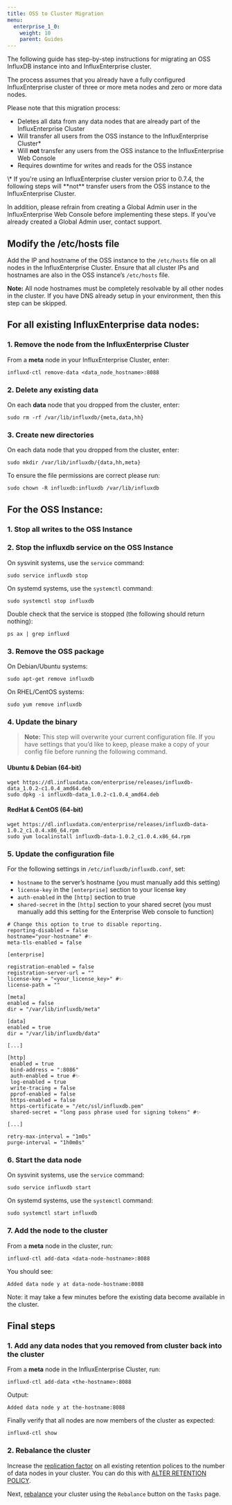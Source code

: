 ```yaml
---
title: OSS to Cluster Migration
menu:
  enterprise_1_0:
    weight: 10
    parent: Guides
---
```


The following guide has step-by-step instructions for migrating an OSS InfluxDB
instance into and InfluxEnterprise cluster.

The process assumes that you already have a fully configured InfluxEnterprise cluster
of three or more meta nodes and zero or more data nodes.

Please note that this migration process:

* Deletes all data from any data nodes that are already part of the InfluxEnterprise Cluster
* Will transfer all users from the OSS instance to the InfluxEnterprise Cluster*
* Will **not** transfer any users from the OSS instance to the InfluxEnterprise Web Console
* Requires downtime for writes and reads for the OSS instance

<dt>
\* If you're using an InfluxEnterprise cluster version prior to 0.7.4, the
following steps will **not** transfer users from the OSS instance to the
InfluxEnterprise Cluster.
</dt>

In addition, please refrain from creating a Global Admin user in the InfluxEnterprise Web Console before implementing these steps. If you’ve already created a Global Admin user, contact support.

## Modify the /etc/hosts file

Add the IP and hostname of the OSS instance to the
`/etc/hosts` file on all nodes in the InfluxEnterprise Cluster.
Ensure that all cluster IPs and hostnames are also in the OSS
instance’s `/etc/hosts` file.

**Note:** All node hostnames must be completely resolvable by all
other nodes in the cluster. If you have DNS already setup in your
environment, then this step can be skipped.

## For all existing InfluxEnterprise data nodes:

### 1. Remove the node from the InfluxEnterprise Cluster

From a **meta** node in your InfluxEnterprise Cluster, enter:
```
influxd-ctl remove-data <data_node_hostname>:8088
```
### 2. Delete any existing data

On each **data** node that you dropped from the cluster, enter:
```
sudo rm -rf /var/lib/influxdb/{meta,data,hh}
```

### 3. Create new directories

On each data node that you dropped from the cluster, enter:
```
sudo mkdir /var/lib/influxdb/{data,hh,meta}
```
To ensure the file permissions are correct please run:
```
sudo chown -R influxdb:influxdb /var/lib/influxdb
```

## For the OSS Instance:

### 1. Stop all writes to the OSS Instance

### 2. Stop the influxdb service on the OSS Instance

On sysvinit systems, use the `service` command:
```
sudo service influxdb stop
```

On systemd systems, use the `systemctl` command:
```
sudo systemctl stop influxdb
```

Double check that the service is stopped (the following should return nothing):
```
ps ax | grep influxd
```

### 3. Remove the OSS package

On Debian/Ubuntu systems:
```
sudo apt-get remove influxdb
```

On RHEL/CentOS systems:
```
sudo yum remove influxdb
```

### 4. Update the binary

> **Note:** This step will overwrite your current configuration file.
If you have settings that you’d like to keep, please make a copy of your config file before running the following command.

#### Ubuntu & Debian (64-bit)
```
wget https://dl.influxdata.com/enterprise/releases/influxdb-data_1.0.2-c1.0.4_amd64.deb
sudo dpkg -i influxdb-data_1.0.2-c1.0.4_amd64.deb
```

#### RedHat & CentOS (64-bit)
```
wget https://dl.influxdata.com/enterprise/releases/influxdb-data-1.0.2_c1.0.4.x86_64.rpm
sudo yum localinstall influxdb-data-1.0.2_c1.0.4.x86_64.rpm
```

### 5. Update the configuration file

For the following settings in `/etc/influxdb/influxdb.conf`, set:

* `hostname` to the server’s hostname (you must manually add this setting)
* `license-key` in the `[enterprise]` section to your license key
* `auth-enabled` in the `[http]` section to true
* `shared-secret` in the `[http]` section to your shared secret (you must manually add this setting for the Enterprise Web console to function)

```
# Change this option to true to disable reporting.
reporting-disabled = false
hostname="your-hostname" #✨
meta-tls-enabled = false

[enterprise]

registration-enabled = false
registration-server-url = ""
license-key = "<your_license_key>" #✨
license-path = ""

[meta]
enabled = false
dir = "/var/lib/influxdb/meta"

[data]
enabled = true
dir = "/var/lib/influxdb/data"

[...]

[http]
 enabled = true
 bind-address = ":8086"
 auth-enabled = true #✨
 log-enabled = true
 write-tracing = false
 pprof-enabled = false
 https-enabled = false
 https-certificate = "/etc/ssl/influxdb.pem"
 shared-secret = "long pass phrase used for signing tokens" #✨

[...]

retry-max-interval = "1m0s"
purge-interval = "1h0m0s"
```

### 6. Start the data node

On sysvinit systems, use the `service` command:
```
sudo service influxdb start
```

On systemd systems, use the `systemctl` command:
```
sudo systemctl start influxdb
```

### 7. Add the node to the cluster

From a **meta** node in the cluster, run:
```
influxd-ctl add-data <data-node-hostname>:8088
```
You should see:
```
Added data node y at data-node-hostname:8088
```

Note: it may take a few minutes before the existing data become available in the cluster.

## Final steps

### 1. Add any data nodes that you removed from cluster back into the cluster

From a **meta** node in the InfluxEnterprise Cluster, run:
```
influxd-ctl add-data <the-hostname>:8088
```
Output:
```
Added data node y at the-hostname:8088
```

Finally verify that all nodes are now members of the cluster as expected:

```
influxd-ctl show
```

### 2. Rebalance the cluster

Increase the [replication factor](/enterprise/v1.0/concepts/glossary/#replication-factor) on all existing retention polices to the number of data nodes in your cluster.
You can do this with [ALTER RETENTION POLICY](https://docs.influxdata.com/influxdb/v1.0/query_language/database_management/#modify-retention-policies-with-alter-retention-policy).

Next, [rebalance](/enterprise/v1.0/features/web-console-features/#cluster-rebalancing) your cluster using the `Rebalance` button on the `Tasks` page.

